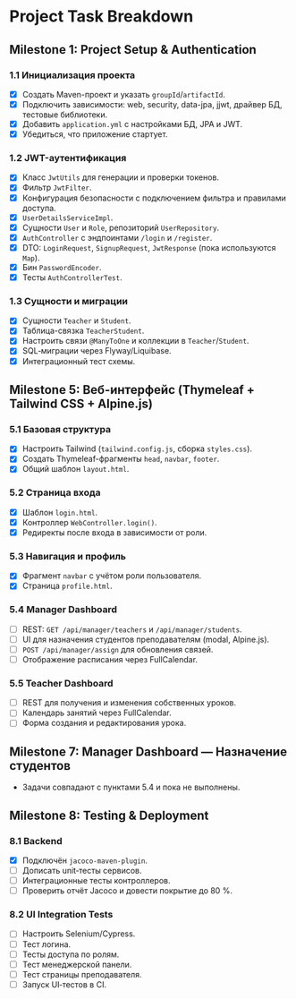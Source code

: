 # Project Task Breakdown

## Milestone 1: Project Setup & Authentication

### 1.1 Инициализация проекта
- [x] Создать Maven-проект и указать `groupId`/`artifactId`.
- [x] Подключить зависимости: web, security, data-jpa, jjwt, драйвер БД, тестовые библиотеки.
- [x] Добавить `application.yml` с настройками БД, JPA и JWT.
- [x] Убедиться, что приложение стартует.

### 1.2 JWT-аутентификация
- [x] Класс `JwtUtils` для генерации и проверки токенов.
- [x] Фильтр `JwtFilter`.
- [x] Конфигурация безопасности с подключением фильтра и правилами доступа.
- [x] `UserDetailsServiceImpl`.
- [x] Сущности `User` и `Role`, репозиторий `UserRepository`.
- [x] `AuthController` с эндпоинтами `/login` и `/register`.
- [x] DTO: `LoginRequest`, `SignupRequest`, `JwtResponse` (пока используются `Map`).
- [x] Бин `PasswordEncoder`.
- [x] Тесты `AuthControllerTest`.

### 1.3 Сущности и миграции
- [x] Сущности `Teacher` и `Student`.
- [x] Таблица-связка `TeacherStudent`.
- [x] Настроить связи `@ManyToOne` и коллекции в `Teacher`/`Student`.
- [x] SQL‑миграции через Flyway/Liquibase.
- [x] Интеграционный тест схемы.

## Milestone 5: Веб-интерфейс (Thymeleaf + Tailwind CSS + Alpine.js)

### 5.1 Базовая структура
- [x] Настроить Tailwind (`tailwind.config.js`, сборка `styles.css`).
- [x] Создать Thymeleaf-фрагменты `head`, `navbar`, `footer`.
- [x] Общий шаблон `layout.html`.

### 5.2 Страница входа
- [x] Шаблон `login.html`.
- [x] Контроллер `WebController.login()`.
- [x] Редиректы после входа в зависимости от роли.

### 5.3 Навигация и профиль
- [x] Фрагмент `navbar` с учётом роли пользователя.
- [x] Страница `profile.html`.

### 5.4 Manager Dashboard
- [ ] REST: `GET /api/manager/teachers` и `/api/manager/students`.
- [ ] UI для назначения студентов преподавателям (modal, Alpine.js).
- [ ] `POST /api/manager/assign` для обновления связей.
- [ ] Отображение расписания через FullCalendar.

### 5.5 Teacher Dashboard
- [ ] REST для получения и изменения собственных уроков.
- [ ] Календарь занятий через FullCalendar.
- [ ] Форма создания и редактирования урока.

## Milestone 7: Manager Dashboard — Назначение студентов
- Задачи совпадают с пунктами 5.4 и пока не выполнены.

## Milestone 8: Testing & Deployment

### 8.1 Backend
- [x] Подключён `jacoco-maven-plugin`.
- [ ] Дописать unit‑тесты сервисов.
- [ ] Интеграционные тесты контроллеров.
- [ ] Проверить отчёт Jacoco и довести покрытие до 80 %.

### 8.2 UI Integration Tests
- [ ] Настроить Selenium/Cypress.
- [ ] Тест логина.
- [ ] Тесты доступа по ролям.
- [ ] Тест менеджерской панели.
- [ ] Тест страницы преподавателя.
- [ ] Запуск UI‑тестов в CI.
